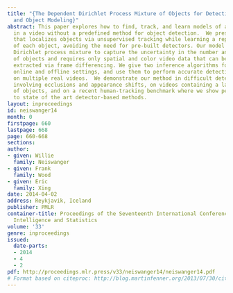 ```yaml
---
title: "{The Dependent Dirichlet Process Mixture of Objects for Detection-free Tracking
  and Object Modeling}"
abstract: This paper explores how to find, track, and learn models of arbitrary objects
  in a video without a predefined method for object detection.  We present a model
  that localizes objects via unsupervised tracking while learning a representation
  of each object, avoiding the need for pre-built detectors. Our model uses a dependent
  Dirichlet process mixture to capture the uncertainty in the number and appearance
  of objects and requires only spatial and color video data that can be efficiently
  extracted via frame differencing. We give two inference algorithms for use in both
  online and offline settings, and use them to perform accurate detection-free tracking
  on multiple real videos.  We demonstrate our method in difficult detection scenarios
  involving occlusions and appearance shifts, on videos containing a large number
  of objects, and on a recent human-tracking benchmark where we show performance comparable
  to state of the art detector-based methods.
layout: inproceedings
id: neiswanger14
month: 0
firstpage: 660
lastpage: 668
page: 660-668
sections: 
author:
- given: Willie
  family: Neiswanger
- given: Frank
  family: Wood
- given: Eric
  family: Xing
date: 2014-04-02
address: Reykjavik, Iceland
publisher: PMLR
container-title: Proceedings of the Seventeenth International Conference on Artificial
  Intelligence and Statistics
volume: '33'
genre: inproceedings
issued:
  date-parts:
  - 2014
  - 4
  - 2
pdf: http://proceedings.mlr.press/v33/neiswanger14/neiswanger14.pdf
# Format based on citeproc: http://blog.martinfenner.org/2013/07/30/citeproc-yaml-for-bibliographies/
---
```

